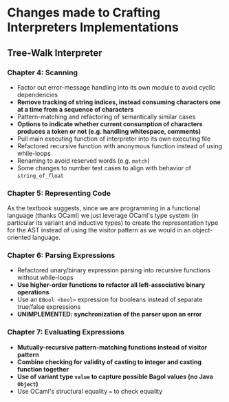 # Changes made to Crafting Interpreters Implementations

## Tree-Walk Interpreter

### Chapter 4: Scanning 
- Factor out error-message handling into its own module to avoid cyclic dependencies
- **Remove tracking of string indices, instead consuming characters one at a time from a sequence of characters**
- Pattern-matching and refactoring of semantically similar cases
- **Options to indicate whether current consumption of characters produces a token or not (e.g. handling whitespace, comments)**
- Pull main executing function of interpreter into its own executing file
- Refactored recursive function with anonymous function instead of using while-loops 
- Renaming to avoid reserved words (e.g. `match`)
- Some changes to number test cases to align with behavior of `string_of_float`

### Chapter 5: Representing Code
As the textbook suggests, since we are programming in a functional 
language (thanks OCaml) we just leverage OCaml's type system
(in particular its variant and inductive types) to create the
representation type for the AST instead of using the visitor 
pattern as we would in an object-oriented language. 

### Chapter 6: Parsing Expressions
- Refactored unary/binary expression parsing into recursive functions without while-loops
- **Use higher-order functions to refactor all left-associative binary operations**
- Use an `EBool <bool>` expression for booleans instead of separate true/false expressions
- **UNIMPLEMENTED: synchronization of the parser upon an error**

### Chapter 7: Evaluating Expressions
- **Mutually-recursive pattern-matching functions instead of visitor pattern**
- **Combine checking for validity of casting to integer and casting function together**
- **Use of variant type `value` to capture possible Bagol values (no Java `Object`)**
- Use OCaml's structural equality `=` to check equality 